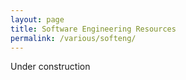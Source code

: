```yaml
---
layout: page
title: Software Engineering Resources
permalink: /various/softeng/
---
```


Under construction
